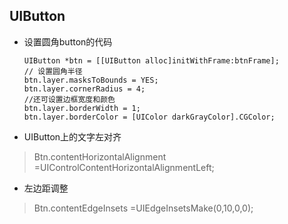 UIButton
-----
*	设置圆角button的代码

		UIButton *btn = [[UIButton alloc]initWithFrame:btnFrame];
		// 设置圆角半径
		btn.layer.masksToBounds = YES;
		btn.layer.cornerRadius = 4;
		//还可设置边框宽度和颜色
		btn.layer.borderWidth = 1;
		btn.layer.borderColor = [UIColor darkGrayColor].CGColor;
		
*	UIButton上的文字左对齐
> Btn.contentHorizontalAlignment =UIControlContentHorizontalAlignmentLeft;


*	左边距调整
> Btn.contentEdgeInsets =UIEdgeInsetsMake(0,10,0,0);
